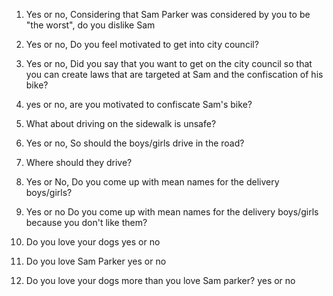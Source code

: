 1. Yes or no, Considering that Sam Parker was considered by you to be "the worst", do you dislike Sam
1. Yes or no, Do you feel motivated to get into city council?
1. Yes or no, Did you say that you want to get on the city council so that you can create laws that are targeted at Sam and the confiscation of his bike?
1. yes or no, are you motivated to confiscate Sam's bike?

1. What about driving on the sidewalk is unsafe?
1. Yes or no, So should the boys/girls drive in the road?
1. Where should they drive?
1. Yes or No, Do you come up with mean names for the delivery boys/girls?
1. Yes or no Do you come up with mean names for the delivery boys/girls because you don't like them?

1. Do you love your dogs yes or no
1. Do you love Sam Parker yes or no
1. Do you love your dogs more than you love Sam parker? yes or no
